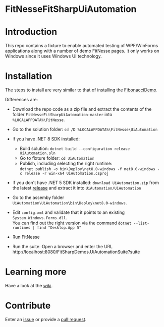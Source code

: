 # FitNesseFitSharpUiAutomation

# Introduction 
This repo contains a fixture to enable automated testing of WPF/WinForms applications along with a number of demo FitNesse pages.
It only works on Windows since it uses Windows UI technology.

# Installation
The steps to install are very similar to that of installing the [FibonacciDemo](../../../FitNesseFitSharpFibonacciDemo).

Differences are:
* Download the repo code as a zip file and extract the contents of the folder `FitNesseFitSharpUiAutomation-master` into `%LOCALAPPDATA%\FitNesse`. 

* Go to the solution folder: `cd /D %LOCALAPPDATA%\FitNesse\UiAutomation`
* If you have .NET 8 SDK installed:
    * Build solution: `dotnet build --configuration release UiAutomation.sln`
    * Go to fixture folder: `cd UiAutomation`
    * Publish, including selecting the right runtime:<br/> `dotnet publish -o bin\Deploy\net8.0-windows -f net8.0-windows -c release -r win-x64 UiAutomation.csproj`
* If you don't have .NET 5 SDK installed: `download UiAutomation.zip` from the latest [release](../../releases) and extract it into `UiAutomation/UiAutomation`
* Go to the assemby folder `UiAutomation\UiAutomation\bin\Deploy\net8.0-windows`.
* Edit `config.xml` and validate that it points to an existing `System.Windows.Forms.dll`. <br/>You can find out the right version via the command `dotnet --list-runtimes | find "Desktop.App 5"`
* Run FitNesse
* Run the suite: Open a browser and enter the URL http://localhost:8080/FitSharpDemos.UiAutomationSuite?suite

# Learning more

Have a look at the [wiki](../../wiki).

# Contribute
Enter an [issue](../../issues) or provide a [pull request](../../pulls). 
